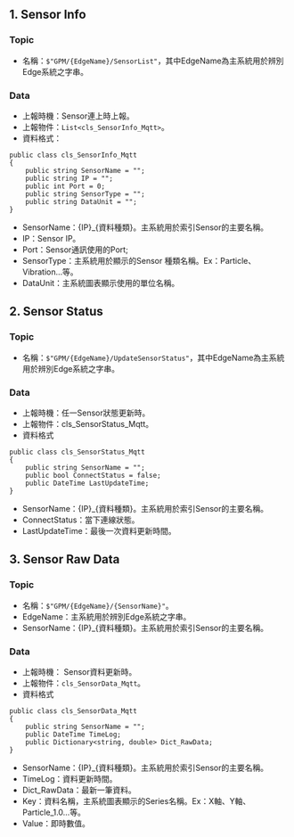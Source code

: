 ## 1. Sensor Info
### Topic
- 名稱：``` $"GPM/{EdgeName}/SensorList" ```，其中EdgeName為主系統用於辨別Edge系統之字串。

### Data
- 上報時機：Sensor連上時上報。
- 上報物件：```List<cls_SensorInfo_Mqtt>```。
- 資料格式：
```
public class cls_SensorInfo_Mqtt
{
    public string SensorName = "";
    public string IP = "";
    public int Port = 0;
    public string SensorType = "";
    public string DataUnit = "";
}
```
- SensorName：{IP}_{資料種類}。主系統用於索引Sensor的主要名稱。
- IP：Sensor IP。
- Port：Sensor通訊使用的Port;
- SensorType：主系統用於顯示的Sensor 種類名稱。Ex：Particle、Vibration…等。
- DataUnit：主系統圖表顯示使用的單位名稱。

## 2. Sensor Status
### Topic
- 名稱：```$"GPM/{EdgeName}/UpdateSensorStatus"```，其中EdgeName為主系統用於辨別Edge系統之字串。

### Data
- 上報時機：任一Sensor狀態更新時。
- 上報物件：cls_SensorStatus_Mqtt。
- 資料格式
```
public class cls_SensorStatus_Mqtt
{
    public string SensorName = "";
    public bool ConnectStatus = false;
    public DateTime LastUpdateTime;
}
```
- SensorName：{IP}_{資料種類}。主系統用於索引Sensor的主要名稱。
- ConnectStatus：當下連線狀態。
- LastUpdateTime：最後一次資料更新時間。

## 3. Sensor Raw Data
### Topic
- 名稱：```$"GPM/{EdgeName}/{SensorName}"```。
- EdgeName：主系統用於辨別Edge系統之字串。
- SensorName：{IP}_{資料種類}。主系統用於索引Sensor的主要名稱。

### Data
- 上報時機： Sensor資料更新時。
- 上報物件：```cls_SensorData_Mqtt```。
- 資料格式
```
public class cls_SensorData_Mqtt
{
    public string SensorName = "";
    public DateTime TimeLog;
    public Dictionary<string, double> Dict_RawData;
}
```
- SensorName：{IP}_{資料種類}。主系統用於索引Sensor的主要名稱。
- TimeLog：資料更新時間。
- Dict_RawData：最新一筆資料。
- Key：資料名稱，主系統圖表顯示的Series名稱。Ex：X軸、Y軸、Particle_1.0…等。
- Value：即時數值。
